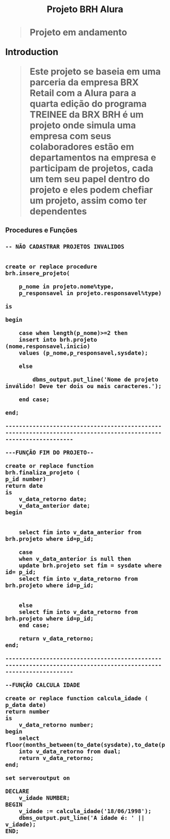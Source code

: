 <H1 align="center"> Projeto BRH Alura<H1>

>Projeto em andamento


**Introduction**


>Este projeto se baseia em uma parceria da empresa BRX Retail com a Alura para a quarta edição do programa TREINEE da BRX
>BRH é um projeto onde simula uma empresa com seus colaboradores estão em departamentos na empresa e participam de projetos,
cada um tem seu papel dentro do projeto e eles podem chefiar um projeto, assim como ter dependentes

<h2>Procedures e Funções<h2>

```
-- NÃO CADASTRAR PROJETOS INVALIDOS


create or replace procedure brh.insere_projeto(

    p_nome in projeto.nome%type,
    p_responsavel in projeto.responsavel%type)
    
is 

begin

    case when length(p_nome)>=2 then
    insert into brh.projeto (nome,responsavel,inicio)
    values (p_nome,p_responsavel,sysdate);
    
    else 
    
        dbms_output.put_line('Nome de projeto inválido! Deve ter dois ou mais caracteres.');
        
    end case;
    
end;

----------------------------------------------------------------------------------------------------------------

---FUNÇÃO FIM DO PROJETO--

create or replace function brh.finaliza_projeto (
p_id number)
return date
is
    v_data_retorno date;
    v_data_anterior date;
begin
    
    
    select fim into v_data_anterior from brh.projeto where id=p_id;
    
    case 
    when v_data_anterior is null then
    update brh.projeto set fim = sysdate where id= p_id;
    select fim into v_data_retorno from brh.projeto where id=p_id;      
    
    
    else 
    select fim into v_data_retorno from brh.projeto where id=p_id;
    end case;
       
    return v_data_retorno;
end;

----------------------------------------------------------------------------------------------------------------

--FUNÇÃO CALCULA IDADE 

create or replace function calcula_idade (
p_data date)
return number
is
    v_data_retorno number;
begin
    select floor(months_between(to_date(sysdate),to_date(p_data))/12)
    into v_data_retorno from dual;
    return v_data_retorno;
end;

set serveroutput on

DECLARE
    v_idade NUMBER;
BEGIN
    v_idade := calcula_idade('18/06/1998');
    dbms_output.put_line('A idade é: ' || v_idade);
END;


```
